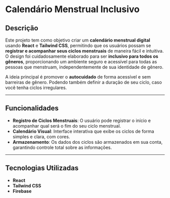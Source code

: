 # Calendário Menstrual Inclusivo

## Descrição

Este projeto tem como objetivo criar um **calendário menstrual digital** usando **React** e **Tailwind CSS**, permitindo que os usuários possam se **registrar e acompanhar seus ciclos menstruais** de maneira fácil e intuitiva. O design foi cuidadosamente elaborado para ser **inclusivo para todos os gêneros**, proporcionando um ambiente seguro e acessível para todas as pessoas que menstruam, independentemente de sua identidade de gênero.

A ideia principal é promover o **autocuidado** de forma acessível e sem barreiras de gênero. Podendo também definir a duração de seu ciclo, caso você tenha ciclos irregulares. 

---

## Funcionalidades

- **Registro de Ciclos Menstruais**: O usuário pode registrar o início e acompanhar qual será o fim do seu ciclo menstrual.
- **Calendário Visual**: Interface interativa que exibe os ciclos de forma simples e clara, com cores.
- **Armazenamento**: Os dados dos ciclos são armazenados em sua conta, garantindo controle total sobre as informações.

---

## Tecnologias Utilizadas

- **React**
- **Tailwind CSS**
- **Firebase**

